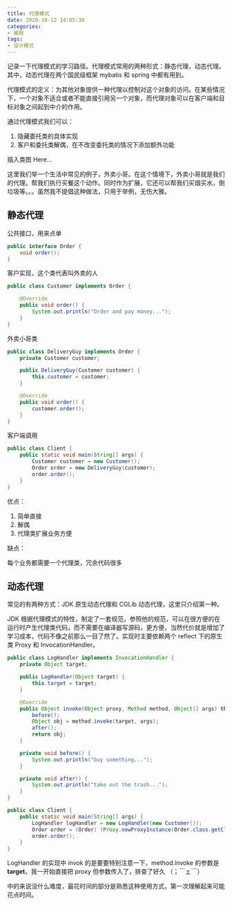 ```yaml
---
title: 代理模式
date: 2020-10-12 14:05:30
categories:
- 编程
tags:
- 设计模式
---
```


记录一下代理模式的学习路径。代理模式常用的两种形式：静态代理，动态代理。其中，动态代理在两个国民级框架 mybatis 和 spring 中都有用到。

代理模式的定义：为其他对象提供一种代理以控制对这个对象的访问。在某些情况下，一个对象不适合或者不能直接引用另一个对象，而代理对象可以在客户端和目标对象之间起到中介的作用。

通过代理模式我们可以：

1. 隐藏委托类的具体实现
2. 客户和委托类解偶，在不改变委托类的情况下添加额外功能

插入类图 Here...

这里我们举一个生活中常见的例子，外卖小哥。在这个情境下，外卖小哥就是我们的代理。帮我们执行买餐这个动作。同时作为扩展，它还可以帮我们买烟买水，倒垃圾等。。。虽然我不提倡这种做法，只用于举例，无伤大雅。

## 静态代理

公共接口，用来点单

```java
public interface Order {
    void order();
}
```

客户实现，这个类代表叫外卖的人

```java
public class Customer implements Order {

    @Override
    public void order() {
        System.out.println("Order and pay money...");
    }
}
```

外卖小哥类

```java
public class DeliveryGuy implements Order {
    private Customer customer;

    public DeliveryGuy(Customer customer) {
        this.customer = customer;
    }

    @Override
    public void order() {
        customer.order();
    }
}
```

客户端调用


```java
public class Client {
    public static void main(String[] args) {
        Customer customer = new Customer();
        Order order = new DeliveryGuy(customer);
        order.order();
    }
}
```

优点：

1. 简单直接
2. 解偶
3. 代理类扩展业务方便
   
缺点：

每个业务都需要一个代理类，冗余代码很多

## 动态代理

常见的有两种方式：JDK 原生动态代理和 CGLib 动态代理，这里只介绍第一种。

JDK 根据代理模式的特性，制定了一套规范，参照他的规范，可以在很方便的在运行时产生代理类代码，而不需要在编译器写源码，更方便，当然代价就是增加了学习成本，代码不像之前那么一目了然了。实现时主要依赖两个 reflect 下的原生类 Proxy 和 InvocationHandler。

```java
public class LogHandler implements InvocationHandler {
    private Object target;

    public LogHandler(Object target) {
        this.target = target;
    }

    @Override
    public Object invoke(Object proxy, Method method, Object[] args) throws Throwable {
        before();
        Object obj = method.invoke(target, args);
        after();
        return obj;
    }

    private void before() {
        System.out.println("buy something...");
    }

    private void after() {
        System.out.println("take out the trash...");
    }
}

public class Client {
    public static void main(String[] args) {
        LogHandler logHandler = new LogHandler(new Customer());
        Order order = (Order) (Proxy.newProxyInstance(Order.class.getClassLoader(), new Class[] {Order.class}, logHandler));
        order.order();
    }
}
```

LogHandler 的实现中 invok 的是要要特别注意一下，method.invoke 的参数是**target**。我一开始直接把 proxy 但参数传入了，排查了好久 （；￣ェ￣）

中的来说没什么难度，最花时间的部分是熟悉这种使用方式，第一次理解起来可能花点时间。


